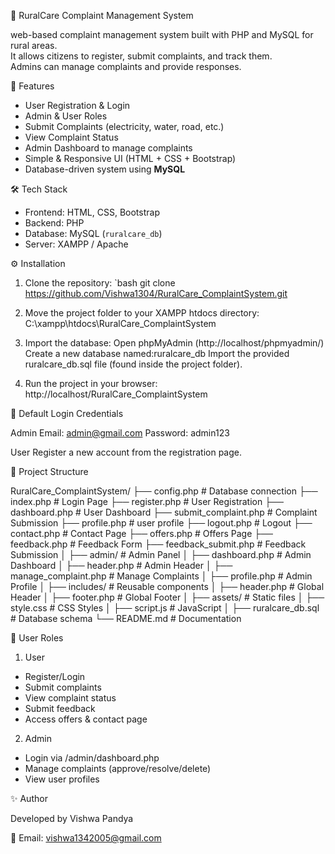  🏡 RuralCare Complaint Management System
 
web-based complaint management system built with PHP and MySQL for rural areas.  
It allows citizens to register, submit complaints, and track them.  
Admins can manage complaints and provide responses.  


 🚀 Features

- User Registration & Login
- Admin & User Roles
- Submit Complaints (electricity, water, road, etc.)
- View Complaint Status
- Admin Dashboard to manage complaints
- Simple & Responsive UI (HTML + CSS + Bootstrap)
- Database-driven system using **MySQL**


🛠️ Tech Stack

- Frontend: HTML, CSS, Bootstrap  
- Backend: PHP   
- Database: MySQL (`ruralcare_db`)  
- Server: XAMPP / Apache  


 ⚙️ Installation

1. Clone the repository:
    `bash
   git clone https://github.com/Vishwa1304/RuralCare_ComplaintSystem.git

2. Move the project folder to your XAMPP htdocs directory:
C:\xampp\htdocs\RuralCare_ComplaintSystem

3. Import the database:
Open phpMyAdmin (http://localhost/phpmyadmin/)
Create a new database named:ruralcare_db
Import the provided ruralcare_db.sql file (found inside the project folder).

4. Run the project in your browser:
http://localhost/RuralCare_ComplaintSystem

👤 Default Login Credentials

Admin
Email: admin@gmail.com
Password: admin123

User
Register a new account from the registration page.

📌 Project Structure

RuralCare_ComplaintSystem/
├── config.php               # Database connection
├── index.php                # Login Page
├── register.php             # User Registration
├── dashboard.php            # User Dashboard
├── submit_complaint.php     # Complaint Submission
├── profile.php              # user profile 
├── logout.php               # Logout
├── contact.php              # Contact Page
├── offers.php               # Offers Page
├── feedback.php             # Feedback Form
├── feedback_submit.php      # Feedback Submission
│
├── admin/                   # Admin Panel
│   ├── dashboard.php        # Admin Dashboard
│   ├── header.php           # Admin Header
│   ├── manage_complaint.php # Manage Complaints
│   ├── profile.php          # Admin Profile
│
├── includes/                # Reusable components
│   ├── header.php           # Global Header
│   ├── footer.php           # Global Footer
│
├── assets/                  # Static files
│   ├── style.css            # CSS Styles
│   ├── script.js            # JavaScript
│
├── ruralcare_db.sql         # Database schema
└── README.md                # Documentation

👥 User Roles
1. User
- Register/Login
- Submit complaints
- View complaint status
- Submit feedback
- Access offers & contact page

2. Admin
- Login via /admin/dashboard.php
- Manage complaints (approve/resolve/delete)
- View user profiles

✨ Author

Developed by Vishwa Pandya

📧 Email: vishwa1342005@gmail.com


